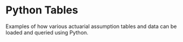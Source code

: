 # Python Tables

Examples of how various actuarial assumption tables and data can be loaded and queried using Python.
